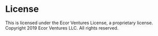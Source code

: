 # License

This is licensed under the Ecor Ventures License, a proprietary license. Copyright 2019 Ecor Ventures LLC. All rights reserved.